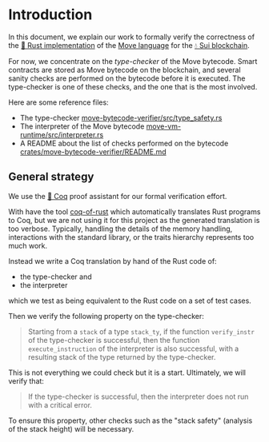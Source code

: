 # Introduction

In this document, we explain our work to formally verify the correctness of the [🦀&nbsp;Rust implementation](https://github.com/move-language/move-sui) of the [Move language](https://sui.io/move) for the [💧&nbsp;Sui blockchain](https://sui.io/).

For now, we concentrate on the _type-checker_ of the Move bytecode. Smart contracts are stored as Move bytecode on the blockchain, and several sanity checks are performed on the bytecode before it is executed. The type-checker is one of these checks, and the one that is the most involved.

Here are some reference files:

- The type-checker [move-bytecode-verifier/src/type_safety.rs](https://github.com/move-language/move-sui/blob/main/crates/move-bytecode-verifier/src/type_safety.rs)
- The interpreter of the Move bytecode [move-vm-runtime/src/interpreter.rs](https://github.com/move-language/move-sui/blob/main/crates/move-vm-runtime/src/interpreter.rs)
- A README about the list of checks performed on the bytecode [crates/move-bytecode-verifier/README.md](https://github.com/move-language/move-sui/tree/main/crates/move-bytecode-verifier)

## General strategy

We use the [🐓&nbsp;Coq](https://coq.inria.fr/) proof assistant for our formal verification effort.

With have the tool [coq-of-rust](https://github.com/formal-land/coq-of-rust) which automatically translates Rust programs to Coq, but we are not using it for this project as the generated translation is too verbose. Typically, handling the details of the memory handling, interactions with the standard library, or the traits hierarchy represents too much work.

Instead we write a Coq translation by hand of the Rust code of:

- the type-checker and
- the interpreter

which we test as being equivalent to the Rust code on a set of test cases.

Then we verify the following property on the type-checker:

> Starting from a `stack` of a type `stack_ty`, if the function `verify_instr` of the type-checker is successful, then the function `execute_instruction` of the interpreter is also successful, with a resulting stack of the type returned by the type-checker.

This is not everything we could check but it is a start. Ultimately, we will verify that:

> If the type-checker is successful, then the interpreter does not run with a critical error.

To ensure this property, other checks such as the "stack safety" (analysis of the stack height) will be necessary.

